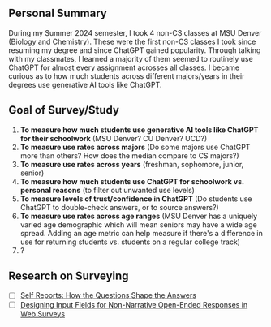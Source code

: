 ## Personal Summary
During my Summer 2024 semester, I took 4 non-CS classes at MSU Denver (Biology and Chemistry). These were the first non-CS classes I took since resuming my degree and since ChatGPT gained popularity. Through talking with my classmates, I learned a majority of them seemed to routinely use ChatGPT for almost every assignment acrosses all classes. I became curious as to how much students across different majors/years in their degrees use generative AI tools like ChatGPT.

## Goal of Survey/Study
1. **To measure how much students use generative AI tools like ChatGPT for their schoolwork** (MSU Denver? CU Denver? UCD?)
2. **To measure use rates across majors** (Do some majors use ChatGPT more than others? How does the median compare to CS majors?)
4. **To measure use rates across years** (freshman, sophomore, junior, senior)
5. **To measure how much students use ChatGPT for schoolwork vs. personal reasons** (to filter out unwanted use levels)
6. **To measure levels of trust/confidence in ChatGPT** (Do students use ChatGPT to double-check answers, or to source answers?)
7. **To measure use rates across age ranges** (MSU Denver has a uniquely varied age demographic which will mean seniors may have a wide age spread. Adding an age metric can help measure if there's a difference in use for returning students vs. students on a regular college track)
8. ?

## Research on Surveying
- [ ] [Self Reports: How the Questions Shape the Answers](https://cci.drexel.edu/faculty/sgasson/Readings/Schwarz%20%5B1999%5D%20Self-reports%20-%20How%20the%20questions%20shape%20the%20answers.pdf)
- [ ] [Designing Input Fields for Non-Narrative Open-Ended Responses in Web Surveys](https://www.ncbi.nlm.nih.gov/pmc/articles/PMC3570266/)
